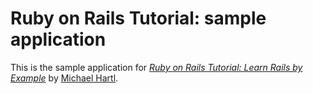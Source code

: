 # Ruby on Rails Tutorial: sample application

This is the sample application for
[*Ruby on Rails Tutorial: Learn Rails by Example*](http://www.railstutorial.org/) 
by [Michael Hartl](http://www.michaelhartl.com/).
